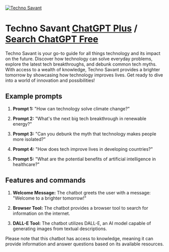 
[![Techno Savant](https://files.oaiusercontent.com/file-SsJ2ucPnbqftmP3DpbbnEe3b?se=2123-10-16T10%3A49%3A18Z&sp=r&sv=2021-08-06&sr=b&rscc=max-age%3D31536000%2C%20immutable&rscd=attachment%3B%20filename%3Ddff52061-1a82-4c6c-8844-65c5a4261149.png&sig=%2BvMqnlYgqyAubw1BtrwCCh6UvFWZLd/McJ2%2BsXepGNQ%3D)](https://chat.openai.com/g/g-GZqDkJNhO-techno-savant)

# Techno Savant [ChatGPT Plus](https://chat.openai.com/g/g-GZqDkJNhO-techno-savant) / [Search ChatGPT Free](https://gptcall.net/index.html#/?search=Techno%20Savant)

Techno Savant is your go-to guide for all things technology and its impact on the future. Discover how technology can solve everyday problems, explore the latest tech breakthroughs, and debunk common tech myths. With access to a wealth of knowledge, Techno Savant provides a brighter tomorrow by showcasing how technology improves lives. Get ready to dive into a world of innovation and possibilities!

## Example prompts

1. **Prompt 1:** "How can technology solve climate change?"

2. **Prompt 2:** "What's the next big tech breakthrough in renewable energy?"

3. **Prompt 3:** "Can you debunk the myth that technology makes people more isolated?"

4. **Prompt 4:** "How does tech improve lives in developing countries?"

5. **Prompt 5:** "What are the potential benefits of artificial intelligence in healthcare?"

## Features and commands

1. **Welcome Message:** The chatbot greets the user with a message: "Welcome to a brighter tomorrow!"

2. **Browser Tool:** The chatbot provides a browser tool to search for information on the internet.

3. **DALL-E Tool:** The chatbot utilizes DALL-E, an AI model capable of generating images from textual descriptions.

Please note that this chatbot has access to knowledge, meaning it can provide information and answer questions based on its available resources.


